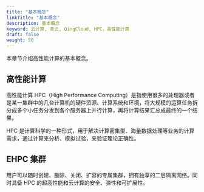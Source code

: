```yaml
---
title: "基本概念"
linkTitle: "基本概念"
description: 基本概念
keyword: 云计算, 青云, QingCloud, HPC，高性能计算
draft: false
weight: 50
---
```


本章节介绍高性能计算的基本概念。

## 高性能计算

高性能计算 HPC（High Performance Computing）是指使用很多的处理器或者是某一集群中的几台计算机的硬件资源、计算系统和环境，将大规模的运算任务拆分成多个小任务分发到各个服务器上并行计算，再将计算结果汇总成最终的一个结果。

HPC 是计算科学的一种形式，用于解决计算密集型、海量数据处理等业务的计算需求，通过计算来分析、模拟试验，来验证理论正确性。


## EHPC 集群

用户可以随时创建、删除、关闭、扩容的专属集群，拥有独享的二层隔离网络。同时具备 HPC 的超高性能和云计算的安全、弹性和可扩展性。




